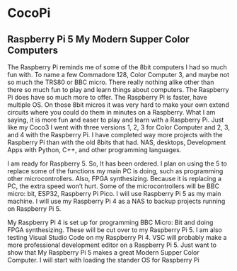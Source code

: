 # CocoPi
## Raspberry Pi 5 My Modern Supper Color Computers

The Raspberry Pi reminds me of some of the 8bit computers I had so much fun with. To name a few Commadore 128, Color Computer 3, and maybe not so much the TRS80 or BBC micro. There really nothing alike other than there so much fun to play and learn things about computers. The Raspberry Pi does have so much more to offer. The Raspberry Pi is faster, have multiple OS. On those 8bit micros it was very hard to make your own extend circuits where you could do them in minutes on a Raspberry. What I am saying, it is more fun and easer to play and learn with a Raspberry Pi. Just like my Coco3 I went with three versions 1, 2, 3 for Color Computer and 2, 3, and 4 with the Raspberry Pi. I have completed way more projects with the Raspberry Pi than with the old 8bits that had. NAS, desktops, Development Apps with Python, C++, and other programming languages.

I am ready for Raspberry 5. So, It has been ordered. I plan on using the 5 to replace some of the functions my main PC is doing, such as programming other microcontrollers. Also, FPGA synthesizing. Because it is replacing a PC, the extra speed won’t hurt. Some of the microcontrollers will be BBC micro: bit, ESP32, Raspberry Pi Pico. I will use Raspberry Pi 5 as my main machine. I will use my Raspberry Pi 4 as a NAS to backup projects running on Raspberry Pi 5.

My Raspberry Pi 4 is set up for programming BBC Micro: Bit and doing FPGA synthesizing.  These will be cut over to my Raspberry Pi 5.  I am also testing Visual Studio Code on my Raspberry Pi 4. VSC will probably make a more professional development editor on a Raspberry Pi 5.
Just want to show that My Raspberry Pi 5 makes a great Modern Supper Color Computer. I will start with loading the stander OS for Raspberry Pi

